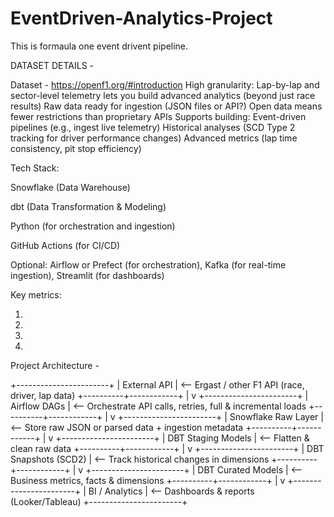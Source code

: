 # EventDriven-Analytics-Project

This is formaula one event drivent pipeline. 


DATASET DETAILS -

Dataset - https://openf1.org/#introduction
High granularity: Lap-by-lap and sector-level telemetry lets you build advanced analytics (beyond just race results)
Raw data ready for ingestion (JSON files or API?)
Open data means fewer restrictions than proprietary APIs
Supports building:
Event-driven pipelines (e.g., ingest live telemetry)
Historical analyses (SCD Type 2 tracking for driver performance changes)
Advanced metrics (lap time consistency, pit stop efficiency)



Tech Stack:

Snowflake (Data Warehouse)

dbt (Data Transformation & Modeling)

Python (for orchestration and ingestion)

GitHub Actions (for CI/CD)

Optional: Airflow or Prefect (for orchestration), Kafka (for real-time ingestion), Streamlit (for dashboards)



Key metrics:

1)
2) 
3) 
4)

Project Architecture -

+-----------------------+
|     External API      |  <-- Ergast / other F1 API (race, driver, lap data)
+----------+------------+
           |
           v
+-----------------------+
|      Airflow DAGs     |  <-- Orchestrate API calls, retries, full & incremental loads
+----------+------------+
           |
           v
+-----------------------+
|   Snowflake Raw Layer |  <-- Store raw JSON or parsed data + ingestion metadata
+----------+------------+
           |
           v
+-----------------------+
|  DBT Staging Models   |  <-- Flatten & clean raw data
+----------+------------+
           |
           v
+-----------------------+
|  DBT Snapshots (SCD2) |  <-- Track historical changes in dimensions
+----------+------------+
           |
           v
+-----------------------+
| DBT Curated Models    |  <-- Business metrics, facts & dimensions
+----------+------------+
           |
           v
+-----------------------+
|     BI / Analytics    |  <-- Dashboards & reports (Looker/Tableau)
+-----------------------+


